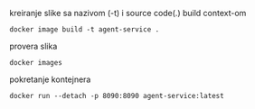 kreiranje slike sa nazivom (-t) i source code(.) build context-om 
```
docker image build -t agent-service .
```
provera slika
```
docker images
```
pokretanje kontejnera
``` 
docker run --detach -p 8090:8090 agent-service:latest

```


